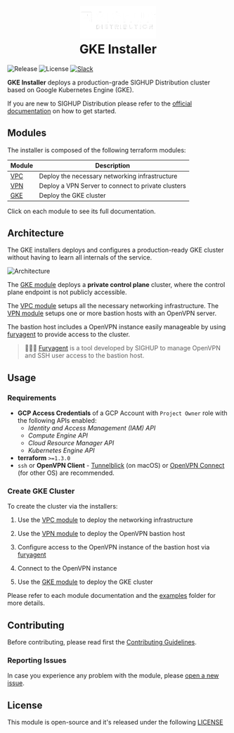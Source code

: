 <h1 align="center">
<picture>
  <source media="(prefers-color-scheme: dark)" srcset="https://raw.githubusercontent.com/sighupio/distribution/refs/heads/main/docs/assets/white-logo.png">
  <source media="(prefers-color-scheme: light)" srcset="https://raw.githubusercontent.com/sighupio/distribution/refs/heads/main/docs/assets/black-logo.png">
  <img alt="Shows a black logo in light color mode and a white one in dark color mode." src="https://raw.githubusercontent.com/sighupio/distribution/refs/heads/main/docs/assets/white-logo.png">
</picture><br/>
  GKE Installer
</h1>

![Release](https://img.shields.io/github/v/release/sighupio/installer-gke?label=Latest%20Release)
![License](https://img.shields.io/github/license/sighupio/installer-gke?label=License)
[![Slack](https://img.shields.io/badge/slack-@kubernetes/fury-yellow.svg?logo=slack&label=Slack)](https://kubernetes.slack.com/archives/C0154HYTAQH)

<!-- <SD-DOCS> -->

**GKE Installer** deploys a production-grade SIGHUP Distribution cluster based on Google Kubernetes Engine (GKE).

If you are new to SIGHUP Distribution please refer to the [official documentation][sd-docs] on how to get started.

## Modules

The installer is composed of the following terraform modules:

|            Module             |                  Description                   |
| ----------------------------- | ---------------------------------------------- |
| [VPC][vpc-module] | Deploy the necessary networking infrastructure |
| [VPN][vpn-module]             | Deploy a VPN Server to connect to private clusters
| [GKE][gke-module]             | Deploy the GKE cluster                         |

Click on each module to see its full documentation.

## Architecture

The GKE installers deploys and configures a production-ready GKE cluster without having to learn all internals of the service.

![Architecture](./docs/assets/fury_installer_architecture.jpg)

The [GKE module][gke-module] deploys a **private control plane** cluster, where the control plane endpoint is not publicly accessible.

The [VPC module][vpc-module] setups all the necessary networking infrastructure. The [VPN module][vpn-module] setups one or more bastion hosts with an OpenVPN server.

The bastion host includes a OpenVPN instance easily manageable by using [furyagent][furyagent] to provide access to the cluster.

> 🕵🏻‍♂️ [Furyagent][furyagent] is a tool developed by SIGHUP to manage OpenVPN and SSH user access to the bastion host.

## Usage

### Requirements

- **GCP Access Credentials** of a GCP Account with `Project Owner` role with the following APIs enabled:
  - *Identity and Access Management (IAM) API*
  - *Compute Engine API*
  - *Cloud Resource Manager API*
  - *Kubernetes Engine API*
- **terraform** `>=1.3.0`
- `ssh` or **OpenVPN Client** - [Tunnelblick][tunnelblick] (on macOS) or [OpenVPN Connect][openvpn-connect] (for other OS) are recommended.

### Create GKE Cluster

To create the cluster via the installers:

1. Use the [VPC module][vpc-module] to deploy the networking infrastructure

2. Use the [VPN module][vpn-module] to deploy the OpenVPN bastion host

3. Configure access to the OpenVPN instance of the bastion host via [furyagent][furyagent]

4. Connect to the OpenVPN instance

5. Use the [GKE module][gke-module] to deploy the GKE cluster

Please refer to each module documentation and the [examples](examples/) folder for more details.

<!-- Links -->

[vpc-module]: https://github.com/sighupio/installer-gke/tree/master/modules/vpc
[vpn-module]: https://github.com/sighupio/installer-gke/tree/master/modules/vpn
[gke-module]: https://github.com/sighupio/installer-gke/tree/master/modules/gke
[sd-docs]: https://docs.kubernetesfury.com/docs/distribution/

[furyagent]: https://github.com/sighupio/furyagent
[tunnelblick]: https://tunnelblick.net/downloads.html
[openvpn-connect]: https://openvpn.net/vpn-client/


<!-- </SD-DOCS> -->
<!-- <FOOTER> -->

## Contributing

Before contributing, please read first the [Contributing Guidelines](docs/CONTRIBUTING.md).

### Reporting Issues

In case you experience any problem with the module, please [open a new issue](https://github.com/sighupio/fury-kubernetes-networking/issues/new/choose).

## License

This module is open-source and it's released under the following [LICENSE](LICENSE)

<!-- </FOOTER> -->
